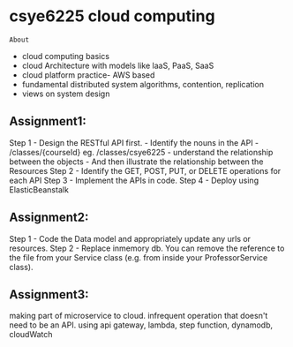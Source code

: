 # csye6225 cloud computing
    About
- cloud computing basics
- cloud Architecture with models like laaS, PaaS, SaaS
- cloud platform practice- AWS based
- fundamental distributed system algorithms, contention, replication
- views on system design

## Assignment1:
 Step 1 - Design the RESTful API first. 
      - Identify the nouns in the API
     - /classes/{courseId}  eg. /classes/csye6225
     - understand the relationship between the objects 
     - And then illustrate the relationship between the Resources
Step 2 - Identify the GET, POST, PUT, or DELETE operations for each API
Step 3 - Implement the APIs in code. 
Step 4 - Deploy using ElasticBeanstalk

## Assignment2:
Step 1 - Code the Data model and appropriately update any urls or resources.
Step 2 - Replace inmemory db. You can remove the reference to the file from your Service class (e.g. from inside your ProfessorService class).

## Assignment3:
making part of microservice to cloud. infrequent operation that doesn't need to be an API.
using api gateway, lambda, step function, dynamodb, cloudWatch
